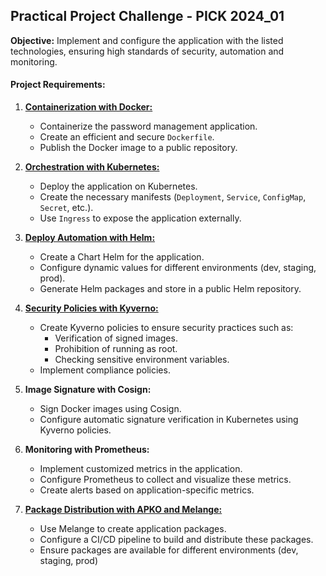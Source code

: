 ## Practical Project Challenge - PICK 2024_01

**Objective:** Implement and configure the application with the listed technologies, ensuring high standards of security, automation and monitoring.

#### Project Requirements:

1. [**Containerization with Docker:**](https://github.com/lucas-92/LINUXtips-PICK/blob/main/docs/1.%20Containerization%20with%20Docker.md) 
   - Containerize the password management application.
   - Create an efficient and secure `Dockerfile`.
   - Publish the Docker image to a public repository.

2. [**Orchestration with Kubernetes:**](https://github.com/lucas-92/LINUXtips-PICK/blob/main/docs/2.%20Orchestration%20with%20Kubernetes.md)
   - Deploy the application on Kubernetes.
   - Create the necessary manifests (`Deployment`, `Service`, `ConfigMap`, `Secret`, etc.).
   - Use `Ingress` to expose the application externally.

3. [**Deploy Automation with Helm:**](https://github.com/lucas-92/LINUXtips-PICK/blob/main/docs/3.%20Deploy%20Automation%20with%20Helm.md)
   - Create a Chart Helm for the application.
   - Configure dynamic values ​​for different environments (dev, staging, prod).
   - Generate Helm packages and store in a public Helm repository.

4. [**Security Policies with Kyverno:**](https://github.com/lucas-92/LINUXtips-PICK/blob/main/docs/4.%20Security%20Policies%20with%20Kyverno.md)
   - Create Kyverno policies to ensure security practices such as:
     - Verification of signed images.
     - Prohibition of running as root.
     - Checking sensitive environment variables.
   - Implement compliance policies.

5. **Image Signature with Cosign:**
   - Sign Docker images using Cosign.
   - Configure automatic signature verification in Kubernetes using Kyverno policies.

6. **Monitoring with Prometheus:**
   - Implement customized metrics in the application.
   - Configure Prometheus to collect and visualize these metrics.
   - Create alerts based on application-specific metrics.

7. [**Package Distribution with APKO and Melange:**](https://github.com/lucas-92/LINUXtips-PICK/blob/main/docs/7.%20Package%20Distribution%20with%20APKO%20and%20Melange.md)
   - Use Melange to create application packages.
   - Configure a CI/CD pipeline to build and distribute these packages.
   - Ensure packages are available for different environments (dev, staging, prod)
